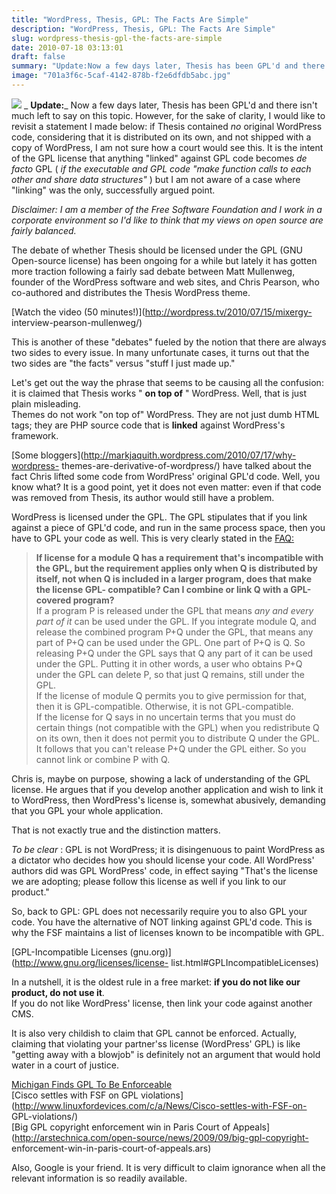 ```yaml
---
title: "WordPress, Thesis, GPL: The Facts Are Simple"
description: "WordPress, Thesis, GPL: The Facts Are Simple"
slug: wordpress-thesis-gpl-the-facts-are-simple
date: 2010-07-18 03:13:01
draft: false
summary: "Update:Now a few days later, Thesis has been GPL'd and there isn't much left to say on this topic. However, for the sake of clarity, I would like to revisit a statement I made below: if Thesis contained *no* original WordPress code, considering that it is distributed on its own, and not shipped with a copy of WordPress, I am not sure how a court would see this. It is the intent of the GPL license that anything \"linked\" against GPL code becomes de facto GPL (if the executable and GPL code \"make function calls to each other and share data structures\") but I am not aware of a case where \"linking\" was the only, successfully argued point."
image: "701a3f6c-5caf-4142-878b-f2e6dfdb5abc.jpg"
---
```



[![](/images/gpl300.jpg)](http://www.flickr.com/photos/svensson/45394401/)
_ **Update:**_ Now a few days later, Thesis has been GPL'd and there isn't
much left to say on this topic. However, for the sake of clarity, I would like
to revisit a statement I made below: if Thesis contained *no* original
WordPress code, considering that it is distributed on its own, and not shipped
with a copy of WordPress, I am not sure how a court would see this. It is the
intent of the GPL license that anything "linked" against GPL code becomes _de
facto_ GPL ( _if the executable and GPL code "make function calls to each
other and share data structures"_ ) but I am not aware of a case where
"linking" was the only, successfully argued point.

_Disclaimer: I am a member of the Free Software Foundation and I work in a
corporate environment so I'd like to think that my views on open source are
fairly balanced._

The debate of whether Thesis should be licensed under the GPL (GNU Open-source
license) has been ongoing for a while but lately it has gotten more traction
following a fairly sad debate between Matt Mullenweg, founder of the WordPress
software and web sites, and Chris Pearson, who co-authored and distributes the
Thesis WordPress theme.

[Watch the video (50 minutes!)](http://wordpress.tv/2010/07/15/mixergy-
interview-pearson-mullenweg/)

This is another of these "debates" fueled by the notion that there are always
two sides to every issue. In many unfortunate cases, it turns out that the two
sides are "the facts" versus "stuff I just made up."

Let's get out the way the phrase that seems to be causing all the confusion:
it is claimed that Thesis works " **on top of** " WordPress. Well, that is
just plain misleading.  
Themes do not work "on top of" WordPress. They are not just dumb HTML tags;
they are PHP source code that is **linked** against WordPress's framework.

[Some bloggers](http://markjaquith.wordpress.com/2010/07/17/why-wordpress-
themes-are-derivative-of-wordpress/) have talked about the fact Chris lifted
some code from WordPress' original GPL'd code. Well, you know what? It is a
good point, yet  it does not even matter: even if that code was removed from
Thesis, its author would still have a problem.

WordPress is licensed under the GPL. The GPL stipulates that if you link
against a piece of GPL'd code, and run in the same process space, then you
have to GPL your code as well. This is very clearly stated in the
[FAQ:](http://www.gnu.org/licenses/gpl-faq.html#GPLIncompatibleAlone)

> **If license for a module Q has a requirement that's incompatible with the
GPL, but the requirement applies only when Q is distributed by itself, not
when Q is included in a larger program, does that make the license GPL-
compatible? Can I combine or link Q with a GPL-covered program?**  
>  If a program P is released under the GPL that means *any and every part of
it* can be used under the GPL. If you integrate module Q, and release the
combined program P+Q under the GPL, that means any part of P+Q can be used
under the GPL. One part of P+Q is Q. So releasing P+Q under the GPL says that
Q any part of it can be used under the GPL. Putting it in other words, a user
who obtains P+Q under the GPL can delete P, so that just Q remains, still
under the GPL.  
> If the license of module Q permits you to give permission for that, then it
is GPL-compatible. Otherwise, it is not GPL-compatible.  
> If the license for Q says in no uncertain terms that you must do certain
things (not compatible with the GPL) when you redistribute Q on its own, then
it does not permit you to distribute Q under the GPL. It follows that you
can't release P+Q under the GPL either. So you cannot link or combine P with
Q.

Chris is, maybe on purpose, showing a lack of understanding of the GPL
license. He argues that if you develop another application and wish to link it
to WordPress, then WordPress's license is, somewhat abusively, demanding that
you GPL your whole application.

That is not exactly true and the distinction matters.

_To be clear_ : GPL is not WordPress; it is disingenuous to paint WordPress as
a dictator who decides how you should license your code. All WordPress'
authors did was GPL WordPress' code, in effect saying "That's the license we
are adopting; please follow this license as well if you link to our product."

So, back to GPL: GPL does not necessarily require you to also GPL your code.
You have the alternative of NOT linking against GPL'd code. This is why the
FSF maintains a list of licenses known to be incompatible with GPL.

[GPL-Incompatible Licenses (gnu.org)](http://www.gnu.org/licenses/license-
list.html#GPLIncompatibleLicenses)

In a nutshell, it is the oldest rule in a free market: **if you do not like
our product, do not use it**.  
If you do not like WordPress' license, then link your code against another
CMS.

It is also very childish to claim that GPL cannot be enforced. Actually,
claiming that violating your partner'ss license (WordPress' GPL) is like
"getting away with a blowjob" is definitely not an argument that would hold
water in a court of justice.

[Michigan Finds GPL To Be
Enforceable](http://www.groklaw.net/article.php?story=20050225223848129)  
[Cisco settles with FSF on GPL
violations](http://www.linuxfordevices.com/c/a/News/Cisco-settles-with-FSF-on-
GPL-violations/)  
[Big GPL copyright enforcement win in Paris Court of
Appeals](http://arstechnica.com/open-source/news/2009/09/big-gpl-copyright-
enforcement-win-in-paris-court-of-appeals.ars)

Also, Google is your friend. It is very difficult to claim ignorance when all
the relevant information is so readily available.


